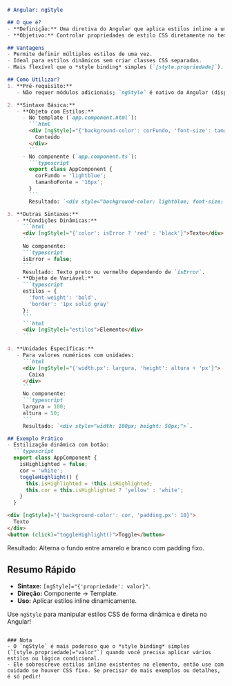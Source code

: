 

```markdown
# Angular: ngStyle

## O que é?
- **Definição:** Uma diretiva do Angular que aplica estilos inline a um elemento dinamicamente com base em expressões ou condições.
- **Objetivo:** Controlar propriedades de estilo CSS diretamente no template de forma programática.

## Vantagens
- Permite definir múltiplos estilos de uma vez.
- Ideal para estilos dinâmicos sem criar classes CSS separadas.
- Mais flexível que o *style binding* simples (`[style.propriedade]`).

## Como Utilizar?
1. **Pré-requisito:**
   - Não requer módulos adicionais; `ngStyle` é nativo do Angular (disponível no `CommonModule`).

2. **Sintaxe Básica:**
   - **Objeto com Estilos:**
     - No template (`app.component.html`):
       ```html
       <div [ngStyle]="{'background-color': corFundo, 'font-size': tamanhoFonte}">
         Conteúdo
       </div>
       ```
     - No componente (`app.component.ts`):
       ```typescript
       export class AppComponent {
         corFundo = 'lightblue';
         tamanhoFonte = '16px';
       }
       ```
       Resultado: `<div style="background-color: lightblue; font-size: 16px;">`.

3. **Outras Sintaxes:**
   - **Condições Dinâmicas:**
     ```html
     <div [ngStyle]="{'color': isError ? 'red' : 'black'}">Texto</div>
     ```
     No componente:
     ```typescript
     isError = false;
     ```
     Resultado: Texto preto ou vermelho dependendo de `isError`.
   - **Objeto de Variável:**
     ```typescript
     estilos = {
       'font-weight': 'bold',
       'border': '1px solid gray'
     };
     ```
     ```html
     <div [ngStyle]="estilos">Elemento</div>
     ```

4. **Unidades Específicas:**
   - Para valores numéricos com unidades:
     ```html
     <div [ngStyle]="{'width.px': largura, 'height': altura + 'px'}">
       Caixa
     </div>
     ```
     No componente:
     ```typescript
     largura = 100;
     altura = 50;
     ```
     Resultado: `<div style="width: 100px; height: 50px;">`.

## Exemplo Prático
- Estilização dinâmica com botão:
  ```typescript
  export class AppComponent {
    isHighlighted = false;
    cor = 'white';
    toggleHighlight() {
      this.isHighlighted = !this.isHighlighted;
      this.cor = this.isHighlighted ? 'yellow' : 'white';
    }
  }
  ```
  ```html
  <div [ngStyle]="{'background-color': cor, 'padding.px': 10}">
    Texto
  </div>
  <button (click)="toggleHighlight()">Toggle</button>
  ```
  Resultado: Alterna o fundo entre amarelo e branco com padding fixo.

## Resumo Rápido
- **Sintaxe:** `[ngStyle]="{'propriedade': valor}"`.
- **Direção:** Componente → Template.
- **Uso:** Aplicar estilos inline dinamicamente.

Use `ngStyle` para manipular estilos CSS de forma dinâmica e direta no Angular!
``` 

### Nota
- O `ngStyle` é mais poderoso que o *style binding* simples (`[style.propriedade]="valor"`) quando você precisa aplicar vários estilos ou lógica condicional.
- Ele sobrescreve estilos inline existentes no elemento, então use com cuidado se houver CSS fixo. Se precisar de mais exemplos ou detalhes, é só pedir!